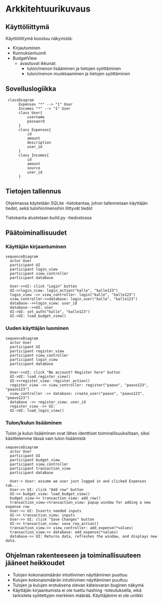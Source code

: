 # Arkkitehtuurikuvaus

## Käyttöliittymä
Käyttöliittymä koostuu näkymistä:
- Kirjautuminen
- Kunnuksenluonti
- BudgetView
   -  avautuvat ikkunat:
      - tulon/menon lisääminen ja tietojen syöttäminen
      - tulon/menon muokkaaminen ja tietojen syöttäminen

## Sovelluslogiikka


```mermaid
 classDiagram
      Expenses "*" --> "1" User
      Incomes "*" --> "1" User
      class User{
          username
          password
      }
      class Expenses{
          id
          amount
          description
          user_id
      }
      class Incomes{
          id
          amount
          source
          user_id
      }
```

## Tietojen tallennus
Ohjelmassa käytetään SQLite -tietokantaa, johon tallennetaan käyttäjän tiedot, sekä tuloihin/menoihin liittyvät tiedot

Tietokanta alustetaan build.py -tiedostossa

## Päätoiminallisuudet

### Käyttäjän kirjaantuminen
```mermaid
sequenceDiagram
  actor User
  participant UI
  participant login_view
  participant view_controller
  participant database

  User->>UI: click "Login" button
  UI->>login_view: login_action("kalle", "kalle123")
  login_view ->> view_controller: login("kalle", "kalle123")
  view_controller->>database: login_user("kalle", "kalle123")
  database-->>login_view: user_id
  database-->>UI: user
  UI->UI: set_auth("kalle", "kalle123")
  UI->UI: load_budget_view()
```

### Uuden käyttäjän luominen
```mermaid
sequenceDiagram
  actor User
  participant UI
  participant register_view
  participant view_controller
  participant login_view
  participant database
  
  User->>UI: click "No account? Register here" button
  UI->UI: load_register_view()
  UI->>register_view: register_action()
  register_view ->> view_controller: register("paavo", "paavo123", "paavo123")
  view_controller ->> database: create_user("paavo", "paavo123", "paavo123")
  database ->> register_view: user_id
  register_view ->> UI: 
  UI->UI: load_login_view()
```

### Tulon/kulun lisääminen
Tulon ja kulun lisääminen ovat lähes identtiset toiminallisuuksiltaan, siksi käsittelemme tässä vain tulon lisäämistä
```mermaid
sequenceDiagram
  actor User
  participant UI
  participant budget_view
  participant view_controller
  participant transaction_view
  participant database
  
  User-> User: assume we user just logged in and clicked Expenses tab...
  User->> UI: click "Add row" button
  UI->> budget_view: load_budget_view()
  budget_view->> transaction_view: add_row()
  transaction_view->transaction_view: popup window for adding a new expense row
  User->> UI: Inserts needed inputs
  UI->> transaction_view: inputs
  User->> UI: click "Save Changes" button
  UI->> transaction_view: save_row_action()
  transaction_view->> view_controller: add_expense(*values)
  transaction_view->> database: add_expense(*values)
  database->> UI: Returns data, refreshes the window, and displays new data.
```


## Ohjelman rakenteeseen ja toiminallisuuteen jääneet heikkoudet
   - Tulojen kokonaismäärän intuitiivinen näyttäminen puuttuu
   - Kulujen kokonaismäärän intuitiivinen näyttäminen puuttuu
   - Tulojen ja kulujen erotuksena olevan käteisvaran buginen näkymä
   - Käyttäjän kirjaantumista ei ole tuettu hashing -toteutuksella, eikä tarkisteta syötettyjen merkkien määrää. Käyttäjänimi ei ole uniikki 



